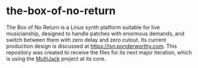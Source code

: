# the-box-of-no-return
The Box of No Return is a Linux synth platform suitable for live musicianship, designed to handle patches with enormous demands, and switch between them with zero delay and zero cutout.  Its current production design is discussed at https://lsn.ponderworthy.com.  This repository was created to receive the files for its next major iteration, which is using the [MultiJack](https://github.com/jebofponderworthy/MultiJACK) project at its core.
